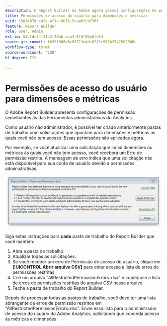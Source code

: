 ```yaml
---
description: O Report Builder da Adobe agora possui configurações de permissões análogas às das ferramentas administrativas do Analytics.
title: Permissões de acesso do usuário para dimensões e métricas
uuid: b561407d-c4fa-4f1e-8b16-5ca46fcbf36f
feature: Report Builder
role: User, Admin
exl-id: 53cfdcf4-31c3-40ab-aca4-8f0f9be6fe13
source-git-commit: fb39f906d6c08713e4dc8211c917b2942502868e
workflow-type: tm+mt
source-wordcount: '228'
ht-degree: 71%

---
```


# Permissões de acesso do usuário para dimensões e métricas

O Adobe Report Builder apresenta configurações de permissão semelhantes às das Ferramentas administrativas do Analytics.

Como usuário não administrador, é possível ter criado anteriormente pastas de trabalho com solicitações que apontam para dimensões e métricas as quais você não tem acesso. Essas permissões são aplicadas agora.

Por exemplo, se você atualizar uma solicitação que inclui dimensões ou métricas às quais você não tem acesso, você receberá um Erro de permissão restrita. A mensagem de erro indica que uma solicitação não está disponível para sua conta de usuário devido a permissões administrativas.

![Captura de tela mostrando a mensagem Erro de Permissão Restrita.](assets/arb_restrc_perm.png)

Siga estas instruções para **cada** pasta de trabalho do Report Builder que você mantém:

1. Abra a pasta de trabalho.
1. Atualizar todas as solicitações.
1. Se você receber um erro de Permissão de acesso do usuário, clique em **[!UICONTROL Abrir arquivo CSV]** para obter acesso à lista de erros de permissões restritas.
1. Crie um arquivo &quot;AllRestrictedPermissionErrors.xlsx&quot; e copie/cole a lista de erros de permissões restritas do arquivo CSV nesse arquivo.
1. Feche a pasta de trabalho do Report Builder.

Depois de processar todas as pastas de trabalho, você deve ter uma lista abrangente de erros de permissão restritos em &quot;AllRestrictedPermissionErrors.xlsx&quot;. Envie essa lista para o administrador de acesso do usuário do Adobe Analytics, solicitando que conceda acesso às métricas e dimensões.
